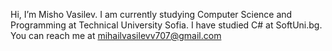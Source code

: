 Hi, I’m Misho Vasilev.
I am currently studying Computer Science and Programming at Technical University Sofia.
I have studied C# at SoftUni.bg.
You can reach me at mihailvasilevv707@gmail.com
